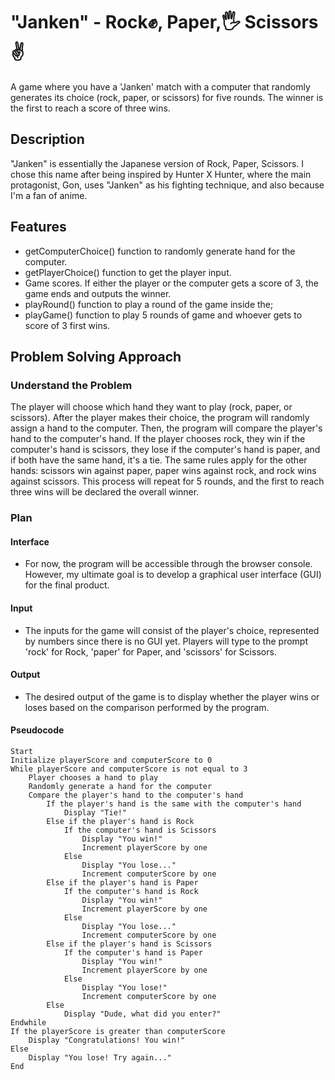 # "Janken" - Rock✊, Paper,🖐️ Scissors✌️
A game where you have a 'Janken' match with a computer that randomly generates its choice (rock, paper, or scissors) for five rounds. The winner is the first to reach a score of three wins.

## Description
"Janken" is essentially the Japanese version of Rock, Paper, Scissors. I chose this name after being inspired by Hunter X Hunter, where the main protagonist, Gon, uses "Janken" as his fighting technique, and also because I'm a fan of anime.

## Features
- getComputerChoice() function to randomly generate hand for the computer.
- getPlayerChoice() function to get the player input.
- Game scores. If either the player or the computer gets a score of 3, the game ends and outputs the winner.
- playRound() function to play a round of the game inside the;
- playGame() function to play 5 rounds of game and whoever gets to score of 3 first wins.

## Problem Solving Approach

### Understand the Problem
The player will choose which hand they want to play (rock, paper, or scissors). After the player makes their choice, the program will randomly assign a hand to the computer. Then, the program will compare the player's hand to the computer's hand. If the player chooses rock, they win if the computer's hand is scissors, they lose if the computer's hand is paper, and if both have the same hand, it's a tie. The same rules apply for the other hands: scissors win against paper, paper wins against rock, and rock wins against scissors. This process will repeat for 5 rounds, and the first to reach three wins will be declared the overall winner.

### Plan
#### Interface
- For now, the program will be accessible through the browser console. However, my ultimate goal is to develop a graphical user interface (GUI) for the final product.

#### Input
- The inputs for the game will consist of the player's choice, represented by numbers since there is no GUI yet. Players will type to the prompt 'rock' for Rock, 'paper' for Paper, and 'scissors' for Scissors.

#### Output
- The desired output of the game is to display whether the player wins or loses based on the comparison performed by the program.

#### Pseudocode
```
Start
Initialize playerScore and computerScore to 0
While playerScore and computerScore is not equal to 3
    Player chooses a hand to play
    Randomly generate a hand for the computer
    Compare the player's hand to the computer's hand
        If the player's hand is the same with the computer's hand
            Display "Tie!"
        Else if the player's hand is Rock
            If the computer's hand is Scissors
                Display "You win!"
                Increment playerScore by one
            Else
                Display "You lose..."
                Increment computerScore by one
        Else if the player's hand is Paper
            If the computer's hand is Rock
                Display "You win!"
                Increment playerScore by one
            Else
                Display "You lose..."
                Increment computerScore by one
        Else if the player's hand is Scissors
            If the computer's hand is Paper
                Display "You win!"
                Increment playerScore by one
            Else
                Display "You lose!"
                Increment computerScore by one
        Else
            Display "Dude, what did you enter?"
Endwhile
If the playerScore is greater than computerScore
    Display "Congratulations! You win!"
Else
    Display "You lose! Try again..."
End
```


